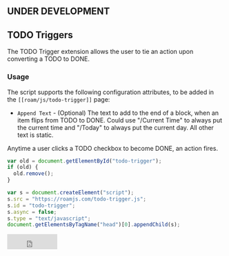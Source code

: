 ## UNDER DEVELOPMENT

## TODO Triggers

The TODO Trigger extension allows the user to tie an action upon converting a TODO to DONE.

### Usage

The script supports the following configuration attributes, to be added in the `[[roam/js/todo-trigger]]` page:

- `Append Text` - (Optional) The text to add to the end of a block, when an item flips from TODO to DONE. Could use "/Current Time" to always put the current time and "/Today" to always put the current day. All other text is static.

Anytime a user clicks a TODO checkbox to become DONE, an action fires.

```javascript
var old = document.getElementById("todo-trigger");
if (old) {
  old.remove();
}

var s = document.createElement("script");
s.src = "https://roamjs.com/todo-trigger.js";
s.id = "todo-trigger";
s.async = false;
s.type = "text/javascript";
document.getElementsByTagName("head")[0].appendChild(s);
```

<iframe src="https://github.com/sponsors/dvargas92495/button" title="Sponsor dvargas92495" height="35" width="116" style="border: 0;"></iframe>
